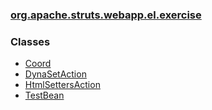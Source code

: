 ### [org.apache.struts.webapp.el.exercise](package-summary.html.md)

### Classes

-   [Coord](Coord.html.md)
-   [DynaSetAction](DynaSetAction.html.md)
-   [HtmlSettersAction](HtmlSettersAction.html.md)
-   [TestBean](TestBean.html.md)

